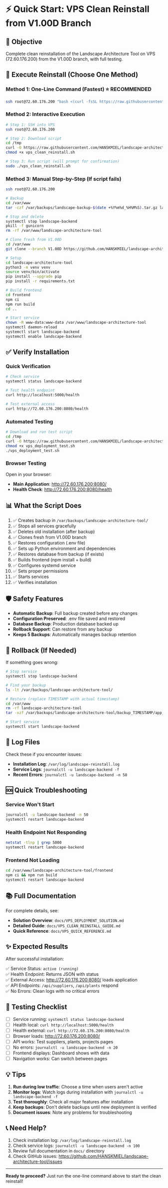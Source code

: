 # ⚡ Quick Start: VPS Clean Reinstall from V1.00D Branch

## 🎯 Objective
Complete clean reinstallation of the Landscape Architecture Tool on VPS (72.60.176.200) from the V1.00D branch, with full testing.

## 🚀 Execute Reinstall (Choose One Method)

### Method 1: One-Line Command (Fastest) ⭐ RECOMMENDED

```bash
ssh root@72.60.176.200 "bash <(curl -fsSL https://raw.githubusercontent.com/HANSKMIEL/landscape-architecture-tool/V1.00D/scripts/vps_clean_reinstall.sh)"
```

### Method 2: Interactive Execution

```bash
# Step 1: SSH into VPS
ssh root@72.60.176.200

# Step 2: Download script
cd /tmp
curl -O https://raw.githubusercontent.com/HANSKMIEL/landscape-architecture-tool/V1.00D/scripts/vps_clean_reinstall.sh
chmod +x vps_clean_reinstall.sh

# Step 3: Run script (will prompt for confirmation)
sudo ./vps_clean_reinstall.sh
```

### Method 3: Manual Step-by-Step (If script fails)

```bash
ssh root@72.60.176.200

# Backup
cd /var/www
tar -czf /var/backups/landscape-backup-$(date +%Y%m%d_%H%M%S).tar.gz landscape-architecture-tool

# Stop and delete
systemctl stop landscape-backend
pkill -f gunicorn
rm -rf /var/www/landscape-architecture-tool

# Clone fresh from V1.00D
cd /var/www
git clone --branch V1.00D https://github.com/HANSKMIEL/landscape-architecture-tool.git

# Setup
cd landscape-architecture-tool
python3 -m venv venv
source venv/bin/activate
pip install --upgrade pip
pip install -r requirements.txt

# Build frontend
cd frontend
npm ci
npm run build
cd ..

# Start service
chown -R www-data:www-data /var/www/landscape-architecture-tool
systemctl daemon-reload
systemctl start landscape-backend
systemctl enable landscape-backend
```

## ✅ Verify Installation

### Quick Verification

```bash
# Check service
systemctl status landscape-backend

# Test health endpoint
curl http://localhost:5000/health

# Test external access
curl http://72.60.176.200:8080/health
```

### Automated Testing

```bash
# Download and run test script
cd /tmp
curl -O https://raw.githubusercontent.com/HANSKMIEL/landscape-architecture-tool/V1.00D/scripts/vps_deployment_test.sh
chmod +x vps_deployment_test.sh
./vps_deployment_test.sh
```

### Browser Testing

Open in your browser:
- **Main Application**: http://72.60.176.200:8080/
- **Health Check**: http://72.60.176.200:8080/health

## 📊 What the Script Does

1. ✅ Creates backup in `/var/backups/landscape-architecture-tool/`
2. ✅ Stops all services gracefully
3. ✅ Deletes old installation (after backup)
4. ✅ Clones fresh from V1.00D branch
5. ✅ Restores configuration (.env file)
6. ✅ Sets up Python environment and dependencies
7. ✅ Restores database from backup (if exists)
8. ✅ Builds frontend (npm install + build)
9. ✅ Configures systemd service
10. ✅ Sets proper permissions
11. ✅ Starts services
12. ✅ Verifies installation

## 🛡️ Safety Features

- **Automatic Backup**: Full backup created before any changes
- **Configuration Preserved**: .env file saved and restored
- **Database Backup**: Production database backed up
- **Rollback Support**: Can restore from any backup
- **Keeps 5 Backups**: Automatically manages backup retention

## 🔄 Rollback (If Needed)

If something goes wrong:

```bash
# Stop service
systemctl stop landscape-backend

# Find your backup
ls -lt /var/backups/landscape-architecture-tool/

# Restore (replace TIMESTAMP with actual timestamp)
cd /var/www
rm -rf landscape-architecture-tool
tar -xzf /var/backups/landscape-architecture-tool/backup_TIMESTAMP/app_backup.tar.gz

# Start service
systemctl start landscape-backend
```

## 📝 Log Files

Check these if you encounter issues:

- **Installation Log**: `/var/log/landscape-reinstall.log`
- **Service Logs**: `journalctl -u landscape-backend -f`
- **Recent Errors**: `journalctl -u landscape-backend -n 50`

## 🆘 Quick Troubleshooting

### Service Won't Start
```bash
journalctl -u landscape-backend -n 50
systemctl restart landscape-backend
```

### Health Endpoint Not Responding
```bash
netstat -tlnp | grep 5000
systemctl restart landscape-backend
```

### Frontend Not Loading
```bash
cd /var/www/landscape-architecture-tool/frontend
npm ci && npm run build
systemctl restart landscape-backend
```

## 📚 Full Documentation

For complete details, see:
- **Solution Overview**: `docs/VPS_DEPLOYMENT_SOLUTION.md`
- **Detailed Guide**: `docs/VPS_CLEAN_REINSTALL_GUIDE.md`
- **Quick Reference**: `docs/VPS_QUICK_REFERENCE.md`

## ✨ Expected Results

After successful installation:

✅ Service Status: `active (running)`  
✅ Health Endpoint: Returns JSON with status  
✅ External Access: http://72.60.176.200:8080/ loads application  
✅ API Endpoints: `/api/suppliers`, `/api/plants` respond  
✅ No Errors: Clean logs with no critical errors  

## 🎯 Testing Checklist

- [ ] Service running: `systemctl status landscape-backend`
- [ ] Health local: `curl http://localhost:5000/health`
- [ ] Health external: `curl http://72.60.176.200:8080/health`
- [ ] Browser loads: http://72.60.176.200:8080/
- [ ] API works: Test suppliers, plants, projects pages
- [ ] No errors: `journalctl -u landscape-backend -n 20`
- [ ] Frontend displays: Dashboard shows with data
- [ ] Navigation works: Can switch between pages

## 💡 Tips

1. **Run during low traffic**: Choose a time when users aren't active
2. **Monitor logs**: Watch logs during installation with `journalctl -u landscape-backend -f`
3. **Test thoroughly**: Check all major features after installation
4. **Keep backups**: Don't delete backups until new deployment is verified
5. **Document issues**: Note any problems for troubleshooting

## 📞 Need Help?

1. Check installation log: `/var/log/landscape-reinstall.log`
2. Check service logs: `journalctl -u landscape-backend -n 100`
3. Review full documentation in `docs/` directory
4. Check GitHub issues: https://github.com/HANSKMIEL/landscape-architecture-tool/issues

---

**Ready to proceed?** Just run the one-line command above to start the clean reinstall!
